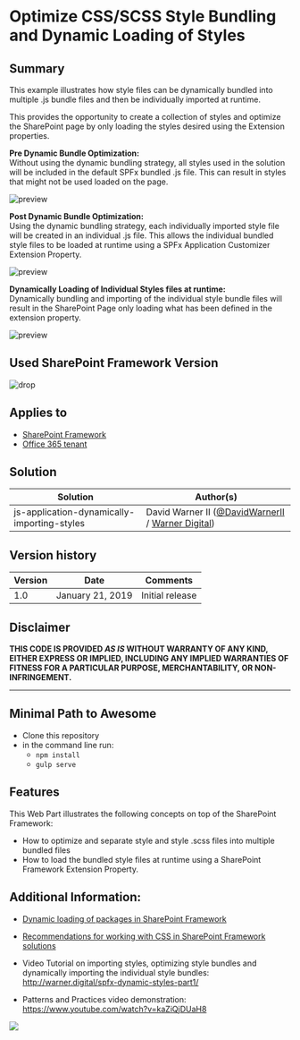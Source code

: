 # Optimize CSS/SCSS Style Bundling and Dynamic Loading of Styles

## Summary
This example illustrates how style files can be dynamically bundled into multiple .js bundle files and then be individually imported at runtime. 

This provides the opportunity to create a collection of styles and optimize the SharePoint page by only loading the styles desired using the Extension properties.

**Pre Dynamic Bundle Optimization:**<br>
Without using the dynamic bundling strategy, all styles used in the solution will be included in the default SPFx bundled .js file. This can result in styles that might not be used loaded on the page.<p>
![preview](./assets/PreBundling.png)

**Post Dynamic Bundle Optimization:**<br>
Using the dynamic bundling strategy, each individually imported style file will be created in an individual .js file. This allows the individual bundled style files to be loaded at runtime using a SPFx Application Customizer Extension Property.<p>
![preview](./assets/PostBundling.png)

**Dynamically Loading of Individual Styles files at runtime:**<br>
Dynamically bundling and importing of the individual style bundle files will result in the SharePoint Page only loading what has been defined in the extension property.<p>
![preview](./assets/DynamicImportingResultsInBrwoser.png)


## Used SharePoint Framework Version 
![drop](https://img.shields.io/badge/drop-1.7.1-orange.svg)

## Applies to

* [SharePoint Framework](https:/dev.office.com/sharepoint)
* [Office 365 tenant](https://dev.office.com/sharepoint/docs/spfx/set-up-your-development-environment)


## Solution

Solution|Author(s)
--------|---------
js-application-dynamically-importing-styles | David Warner II ([@DavidWarnerII](https://twitter.com/davidwarnerii) / [Warner Digital](http://warner.digital))

## Version history

Version|Date|Comments
-------|----|--------
1.0|January 21, 2019|Initial release

## Disclaimer
**THIS CODE IS PROVIDED *AS IS* WITHOUT WARRANTY OF ANY KIND, EITHER EXPRESS OR IMPLIED, INCLUDING ANY IMPLIED WARRANTIES OF FITNESS FOR A PARTICULAR PURPOSE, MERCHANTABILITY, OR NON-INFRINGEMENT.**

---

## Minimal Path to Awesome

- Clone this repository
- in the command line run:
  - `npm install`
  - `gulp serve`



## Features
This Web Part illustrates the following concepts on top of the SharePoint Framework:

- How to optimize and separate style and style .scss files into multiple bundled files
- How to load the bundled style files at runtime using a SharePoint Framework Extension Property.

## Additional Information:
- [Dynamic loading of packages in SharePoint Framework](https://docs.microsoft.com/en-us/sharepoint/dev/spfx/dynamic-loading)

- [Recommendations for working with CSS in SharePoint Framework solutions](https://docs.microsoft.com/en-us/sharepoint/dev/spfx/css-recommendations)

- Video Tutorial on importing styles, optimizing style bundles and dynamically importing the individual style bundles:<br>http://warner.digital/spfx-dynamic-styles-part1/ 

- Patterns and Practices video demonstration:<br>
https://www.youtube.com/watch?v=kaZiQjDUaH8

<img src="https://m365-visitor-stats.azurewebsites.net/sp-dev-fx-extensions/samples/js-application-dynamically-importing-styles/readme-template" />
